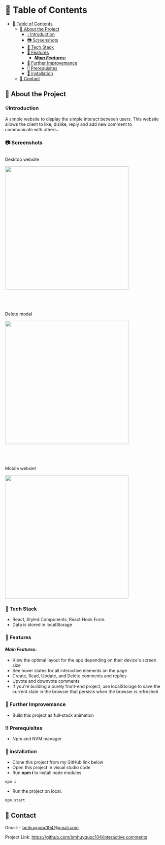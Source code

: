 <!-- Table of Contents -->
# :notebook_with_decorative_cover: Table of Contents

- [:notebook_with_decorative_cover: Table of Contents](#notebook_with_decorative_cover-table-of-contents)
  - [:star2: About the Project](#star2-about-the-project)
    - [💡Introduction](#introduction)
    - [:camera: Screenshots](#camera-screenshots)
    - [:space_invader: Tech Stack](#space_invader-tech-stack)
    - [:dart: Features](#dart-features)
      - [***Main Features:***](#main-features)
    - [:key: Further Improvemance](#key-further-improvemance)
    - [:bangbang: Prerequisites](#bangbang-prerequisites)
    - [🔧 installation](#-installation)
  - [:handshake: Contact](#handshake-contact)

  

<!-- About the Project -->
## :star2: About the Project
### 💡Introduction
A simple website to display the simple interact between users. This website allows the client to like, dislike, reply and add new comment to communicate with others..

<!-- Screenshots -->
### :camera: Screenshots


<div style="display:flex;flex-direction:row;flex-wrap: wrap; gap:4em">
  <div>
    <p>Desktop website</p>
    <img style = "object-fit:cover" src = "https://i.imgur.com/0gi0EOZ.png" width="400" height="400"/>
  </div>
  <div>
    <p>Delete modal</p>
    <img style = "object-fit:cover" src = "https://i.imgur.com/tQh6geC.png" width="400" height="400"/>
  </div>
  <div>
    <p>Mobile websiet</p>
    <img style = "object-fit:cover" src = "https://i.imgur.com/oPCTMQs.png" width="400" height="400"/>
  </div>
</div>


<!-- TechStack -->
### :space_invader: Tech Stack
-    React, Styled Components, React Hook Form.
-    Data is stored in localStorage

<!-- Features -->
### :dart: Features

####    ***Main Features:***
- View the optimal layout for the app depending on their device's screen size
- See hover states for all interactive elements on the page
- Create, Read, Update, and Delete comments and replies
- Upvote and downvote comments
- If you're building a purely front-end project, use localStorage to save the current state in the browser that persists when the browser is refreshed



### :key: Further Improvemance
-   Build this project as full-stack animation


<!-- Prerequisites -->
### :bangbang: Prerequisites

-    Npm and NVM manager

<!-- Installation -->
### 🔧 installation
-    Clone this project from my GitHub link below
-    Open this project in visual studio code
-    Run **npm i** to install node modules
```js
npm i
```

-    Run the project on local.
```js
npm start
```

<!-- Contact -->
## :handshake: Contact

Gmail: - bmhuyquoc104@gmail.com

Project Link: [https://github.com/bmhuyquoc104/interactive comments](https://github.com/bmhuyquoc104/react-interactive-comments)
